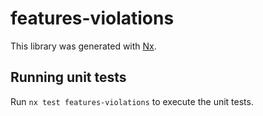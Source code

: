 # features-violations

This library was generated with [Nx](https://nx.dev).

## Running unit tests

Run `nx test features-violations` to execute the unit tests.

